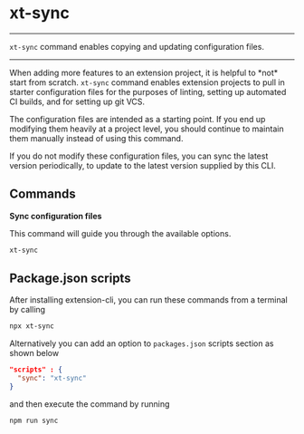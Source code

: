 # xt-sync


* * *

<p class='page-intro'><code>xt-sync</code> command enables copying and updating 
configuration files.</p>

* * *

When adding more features to an extension project, it is helpful
to \*not\* start from scratch. `xt-sync` command enables extension projects
to pull in starter configuration files for the purposes of linting, 
setting up automated CI builds, and for setting up git VCS.

The configuration files are intended as a starting point. If you
end up modifying them heavily at a project level, you should continue
to maintain them manually instead of using this command.

If you do not modify these configuration files, you can sync the 
latest version periodically, to update to the latest version supplied
by this CLI.

## Commands

**Sync configuration files**

This command will guide you through the available options. 

```bash
xt-sync
```


## Package.json scripts

After installing extension-cli, you can run these commands from a terminal by calling
 
```bash
npx xt-sync
```

Alternatively you can add an option to `packages.json` scripts section as shown below
 
```json
"scripts" : {
  "sync": "xt-sync"
}
```

and then execute the command by running 

```bash
npm run sync
```
